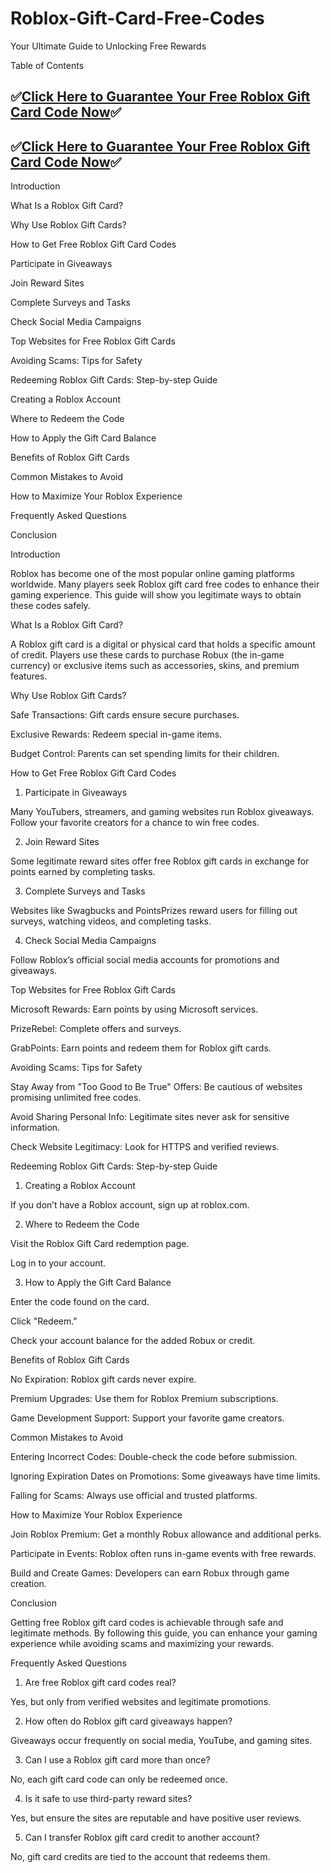 # Roblox-Gift-Card-Free-Codes
Your Ultimate Guide to Unlocking Free Rewards

Table of Contents

## ✅[Click Here to Guarantee Your Free Roblox Gift Card Code Now](https://unique.giftcardshopzone.com/affallofferazpro/All-Gift-Card-2-affmeni-az-pro.html)✅

## ✅[Click Here to Guarantee Your Free Roblox Gift Card Code Now](https://unique.giftcardshopzone.com/affallofferazpro/All-Gift-Card-2-affmeni-az-pro.html)✅

Introduction

What Is a Roblox Gift Card?

Why Use Roblox Gift Cards?

How to Get Free Roblox Gift Card Codes

Participate in Giveaways

Join Reward Sites

Complete Surveys and Tasks

Check Social Media Campaigns

Top Websites for Free Roblox Gift Cards

Avoiding Scams: Tips for Safety

Redeeming Roblox Gift Cards: Step-by-step Guide

Creating a Roblox Account

Where to Redeem the Code

How to Apply the Gift Card Balance

Benefits of Roblox Gift Cards

Common Mistakes to Avoid

How to Maximize Your Roblox Experience

Frequently Asked Questions

Conclusion

Introduction

Roblox has become one of the most popular online gaming platforms worldwide. Many players seek Roblox gift card free codes to enhance their gaming experience. This guide will show you legitimate ways to obtain these codes safely.

What Is a Roblox Gift Card?

A Roblox gift card is a digital or physical card that holds a specific amount of credit. Players use these cards to purchase Robux (the in-game currency) or exclusive items such as accessories, skins, and premium features.

Why Use Roblox Gift Cards?

Safe Transactions: Gift cards ensure secure purchases.

Exclusive Rewards: Redeem special in-game items.

Budget Control: Parents can set spending limits for their children.

How to Get Free Roblox Gift Card Codes

1. Participate in Giveaways

Many YouTubers, streamers, and gaming websites run Roblox giveaways. Follow your favorite creators for a chance to win free codes.

2. Join Reward Sites

Some legitimate reward sites offer free Roblox gift cards in exchange for points earned by completing tasks.

3. Complete Surveys and Tasks

Websites like Swagbucks and PointsPrizes reward users for filling out surveys, watching videos, and completing tasks.

4. Check Social Media Campaigns

Follow Roblox’s official social media accounts for promotions and giveaways.

Top Websites for Free Roblox Gift Cards

Microsoft Rewards: Earn points by using Microsoft services.

PrizeRebel: Complete offers and surveys.

GrabPoints: Earn points and redeem them for Roblox gift cards.

Avoiding Scams: Tips for Safety

Stay Away from "Too Good to Be True" Offers: Be cautious of websites promising unlimited free codes.

Avoid Sharing Personal Info: Legitimate sites never ask for sensitive information.

Check Website Legitimacy: Look for HTTPS and verified reviews.

Redeeming Roblox Gift Cards: Step-by-step Guide

1. Creating a Roblox Account

If you don’t have a Roblox account, sign up at roblox.com.

2. Where to Redeem the Code

Visit the Roblox Gift Card redemption page.

Log in to your account.

3. How to Apply the Gift Card Balance

Enter the code found on the card.

Click "Redeem."

Check your account balance for the added Robux or credit.

Benefits of Roblox Gift Cards

No Expiration: Roblox gift cards never expire.

Premium Upgrades: Use them for Roblox Premium subscriptions.

Game Development Support: Support your favorite game creators.

Common Mistakes to Avoid

Entering Incorrect Codes: Double-check the code before submission.

Ignoring Expiration Dates on Promotions: Some giveaways have time limits.

Falling for Scams: Always use official and trusted platforms.

How to Maximize Your Roblox Experience

Join Roblox Premium: Get a monthly Robux allowance and additional perks.

Participate in Events: Roblox often runs in-game events with free rewards.

Build and Create Games: Developers can earn Robux through game creation.

Conclusion

Getting free Roblox gift card codes is achievable through safe and legitimate methods. By following this guide, you can enhance your gaming experience while avoiding scams and maximizing your rewards.

Frequently Asked Questions

1. Are free Roblox gift card codes real?

Yes, but only from verified websites and legitimate promotions.

2. How often do Roblox gift card giveaways happen?

Giveaways occur frequently on social media, YouTube, and gaming sites.

3. Can I use a Roblox gift card more than once?

No, each gift card code can only be redeemed once.

4. Is it safe to use third-party reward sites?

Yes, but ensure the sites are reputable and have positive user reviews.

5. Can I transfer Roblox gift card credit to another account?

No, gift card credits are tied to the account that redeems them.
